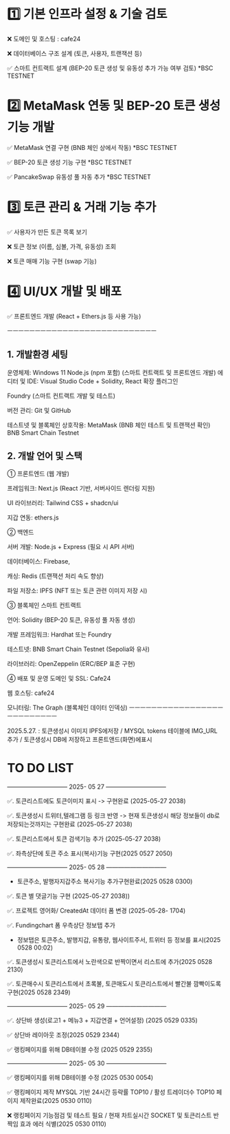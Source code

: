 # 1️⃣ 기본 인프라 설정 & 기술 검토


❌ 도메인 및 호스팅 : cafe24


❌ 데이터베이스 구조 설계 (토큰, 사용자, 트랜잭션 등)
 

✅ 스마트 컨트랙트 설계 (BEP-20 토큰 생성 및 유동성 추가 가능 여부 검토) *BSC TESTNET


# 2️⃣ MetaMask 연동 및 BEP-20 토큰 생성 기능 개발


✅ MetaMask 연결 구현 (BNB 체인 상에서 작동) *BSC TESTNET


✅ BEP-20 토큰 생성 기능 구현 *BSC TESTNET


✅ PancakeSwap 유동성 풀 자동 추가 *BSC TESTNET


# 3️⃣ 토큰 관리 & 거래 기능 추가


✅ 사용자가 만든 토큰 목록 보기


❌ 토큰 정보 (이름, 심볼, 가격, 유동성) 조회


❌ 토큰 매매 기능 구현 (swap 기능)

# 4️⃣ UI/UX 개발 및 배포


✅ 프론트엔드 개발 (React + Ethers.js 등 사용 가능)

ㅡㅡㅡㅡㅡㅡㅡㅡㅡㅡㅡㅡㅡㅡㅡㅡㅡㅡㅡㅡㅡㅡㅡㅡㅡㅡㅡ

## 1. 개발환경 세팅
운영체제: Windows 11
Node.js (npm 포함) (스마트 컨트랙트 및 프론트엔드 개발)
에디터 및 IDE:
Visual Studio Code + Solidity, React 확장 플러그인


Foundry (스마트 컨트랙트 개발 및 테스트)


버전 관리: Git 및 GitHub


테스트넷 및 블록체인 상호작용: MetaMask (BNB 체인 테스트 및 트랜잭션 확인) BNB Smart Chain Testnet


## 2. 개발 언어 및 스택


① 프론트엔드 (웹 개발) 


프레임워크: Next.js (React 기반, 서버사이드 렌더링 지원)


UI 라이브러리: Tailwind CSS + shadcn/ui


지갑 연동: ethers.js


② 백엔드


서버 개발: Node.js + Express (필요 시 API 서버)


데이터베이스: Firebase, 


캐싱: Redis (트랜잭션 처리 속도 향상)


파일 저장소: IPFS (NFT 또는 토큰 관련 이미지 저장 시)


③ 블록체인 스마트 컨트랙트


언어: Solidity (BEP-20 토큰, 유동성 풀 자동 생성)


개발 프레임워크: Hardhat 또는 Foundry


테스트넷: BNB Smart Chain Testnet (Sepolia와 유사)


라이브러리: OpenZeppelin (ERC/BEP 표준 구현)


④ 배포 및 운영
도메인 및 SSL: Cafe24 


웹 호스팅: cafe24 


모니터링: The Graph (블록체인 데이터 인덱싱)
ㅡㅡㅡㅡㅡㅡㅡㅡㅡㅡㅡㅡㅡㅡㅡㅡㅡㅡㅡㅡㅡㅡㅡㅡㅡㅡ


2025.5.27. : 토큰생성시 이미지 IPFS에저장 / MYSQL tokens 테이블에 IMG_URL 추가 /  토큰생성시 DB에 저장하고 프론트앤드(화면)에표시 

# TO DO LIST
  
—————————— 2025- 05 27 ——————————

✅. 토큰리스트에도 토큰이미지 표시 -> 구현완료 (2025-05-27 2038)

✅. 토큰생성시 트위터,텔레그램 등 링크 반영 -> 현재 토큰생성시 해당 정보들이 db로 저장되는것까지는 구현완료 (2025-05-27 2038)

✅. 토큰리스트에서 토큰 검색기능 추가 (2025-05-27 2038)

✅. 좌측상단에 토큰 주소 표시(복사)기능 구현(2025 0527 2050)

—————————— 2025- 05 28 —————————— 

- 토큰주소, 발행자지갑주소 복사기능 추가구현완료(2025 0528 0300)

✅. 토큰 별 댓글기능 구현 (2025-05-27 2038))

✅. 프로젝트 영어화/ CreatedAt 데이터 폼 변경 (2025-05-28- 1704)

✅. Fundingchart 폼 우측상단 정보탭 추가

- 정보탭은 토큰주소, 발행지갑, 유통량, 웹사이트주서, 트위터 등 정보를 표시(2025 0528 00:02)

✅. 토큰생성시 토큰리스트에서 노란색으로 반짝이면서 리스트에 추가(2025 0528 2130)

✅. 토큰매수시 토큰리스트에서 초록불, 토큰매도시 토큰리스트에서 빨간불 깜빡이도록 구현(2025 0528 2349)

—————————— 2025- 05 29 —————————— 

✅. 상단바 생성(로고1 + 메뉴3 + 지갑연결 + 언어설정) (2025 0529 0335)

✅ 상단바 레이아웃 조정(2025 0529 2344)

✅ 랭킹페이지를 위해 DB테이블 수정 (2025 0529 2355)

—————————— 2025- 05 30 —————————— 

✅ 랭킹페이지를 위해 DB테이블 수정 (2025 0530 0054)

✅ 랭킹페이지 제작 MYSQL 기반 24시간 등략률 TOP10 / 활성 트레이더수 TOP10 페이지 제작완료(2025 0530 0110)

❌ 랭킹페이지 기능점검 및 테스트 필요 / 현재 차트실시간 SOCKET 및 토큰리스트 반짝임 효과 에러 식별(2025 0530 0110)


 
